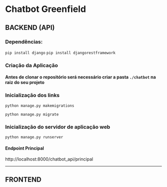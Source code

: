 # Chatbot Greenfield

## BACKEND (API)

### Dependências:
`pip install django`
`pip install djangorestframework`


### Criação da Aplicação
#### Antes de clonar o repositório será necessário criar a pasta `./chatbot` na raiz do seu projeto 

### Inicialização dos links

`python manage.py makemigrations`

`python manage.py migrate`

### Inicialização do servidor de aplicação web

`python manage.py runserver`

#### Endpoint Principal
http://localhost:8000/chatbot_api/principal

----------------------------------------------------------------

## FRONTEND


